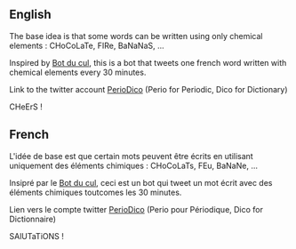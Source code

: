 ## English

The base idea is that some words can be written using only chemical elements : CHoCoLaTe, FIRe, BaNaNaS, ...

Inspired by [Bot du cul](https://github.com/WhiteFangs/BotDuCul), this is a bot that tweets one french word written with chemical elements every 30 minutes.

Link to the twitter account [PerioDico](https://twitter.com/PerioDicoBot) (Perio for Periodic, Dico for Dictionary)

CHeErS !

## French

L'idée de base est que certain mots peuvent être écrits en utilisant uniquement des éléments chimiques : CHoCoLaTs, FEu, BaNaNe, ...

Insipré par le [Bot du cul](https://github.com/WhiteFangs/BotDuCul), ceci est un bot qui tweet un mot écrit avec des éléments chimiques toutcomes les 30 minutes.

Lien vers le compte twitter [PerioDico](https://twitter.com/PerioDicoBot) (Perio pour Périodique, Dico for Dictionnaire)

SAlUTaTiONS !
